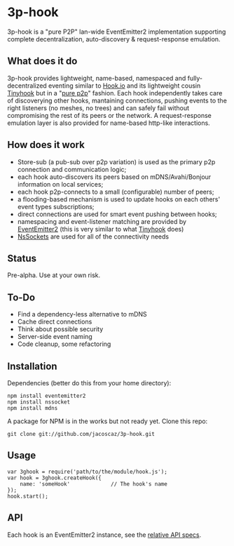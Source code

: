 3p-hook
=======

3p-hook is a "pure P2P" lan-wide EventEmitter2 implementation supporting complete decentralization, auto-discovery  &amp; request-response emulation.

What does it do
---------------

3p-hook provides lightweight, name-based, namespaced and fully-decentralized eventing similar to [Hook.io](https://github.com/hookio/hook.io) and its lightweight cousin [Tinyhook](https://github.com/sergeyksv/tinyhook) but in a "[pure p2p](http://en.wikipedia.org/wiki/Peer-to-peer#Unstructured_systems)" fashion. Each hook independently takes care of discoverying other hooks, mantaining connections, pushing events to the right listeners (no meshes, no trees) and can safely fail without compromising the rest of its peers or the network. A request-response emulation layer is also provided for name-based http-like interactions.

How does it work
----------------

* Store-sub (a pub-sub over p2p variation) is used as the primary p2p connection and communication logic;
* each hook auto-discovers its peers based on mDNS/Avahi/Bonjour information on local services;
* each hook p2p-connects to a small (configurable) number of peers;
* a flooding-based mechanism is used to update hooks on each others' event types subscriptions;
* direct connections are used for smart event pushing between hooks;
* namespacing and event-listener matching are provided by [EventEmitter2](https://github.com/hij1nx/EventEmitter2) (this is very similar to what [Tinyhook](https://github.com/sergeyksv/tinyhook) does)
* [NsSockets](https://github.com/nodejitsu/nssocket) are used for all of the connectivity needs

Status
------

Pre-alpha. Use at your own risk.

To-Do
-----

* Find a dependency-less alternative to mDNS
* Cache direct connections
* Think about possible security
* Server-side event naming
* Code cleanup, some refactoring

Installation
------------

Dependencies (better do this from your home directory): 

    npm install eventemitter2 
    npm install nssocket
    npm install mdns

A package for NPM is in the works but not ready yet. Clone this repo: 

    git clone git://github.com/jacoscaz/3p-hook.git

Usage
-----

    var 3ghook = require('path/to/the/module/hook.js'); 
    var hook = 3ghook.createHook({
    	name: 'someHook'             // The hook's name
    });
    hook.start();

API
---

Each hook is an EventEmitter2 instance, see the [relative API specs](https://github.com/hij1nx/EventEmitter2#api).
